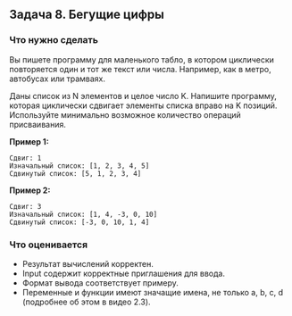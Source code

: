 ## Задача 8. Бегущие цифры
### Что нужно сделать
Вы пишете программу для маленького табло, в котором циклически повторяется один и тот 
же текст или числа. 
Например, как в метро, автобусах или трамваях.

Даны список из N элементов и целое число K. Напишите программу, которая циклически 
сдвигает элементы списка вправо на K позиций. Используйте минимально возможное количество 
операций присваивания.

**Пример 1:**

```
Сдвиг: 1
Изначальный список: [1, 2, 3, 4, 5]
Сдвинутый список: [5, 1, 2, 3, 4]
```

**Пример 2:**

```
Сдвиг: 3
Изначальный список: [1, 4, -3, 0, 10]
Сдвинутый список: [-3, 0, 10, 1, 4]
```
### Что оценивается
- Результат вычислений корректен.
- Input содержит корректные приглашения для ввода. 
- Формат вывода соответствует примеру.
- Переменные и функции имеют значащие имена, не только a, b, c, d (подробнее об этом в видео 2.3).
